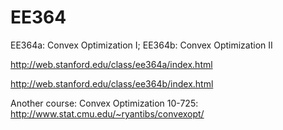 # EE364
EE364a: Convex Optimization I; EE364b: Convex Optimization II

http://web.stanford.edu/class/ee364a/index.html

http://web.stanford.edu/class/ee364b/index.html

Another course: Convex Optimization 10-725: http://www.stat.cmu.edu/~ryantibs/convexopt/
